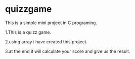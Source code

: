 # quizzgame
This is a simple  mini project in C programing.




1.This is a quizz game.




2.using array i have created this project.




3.at the end it will calculate your score and give us the result.
